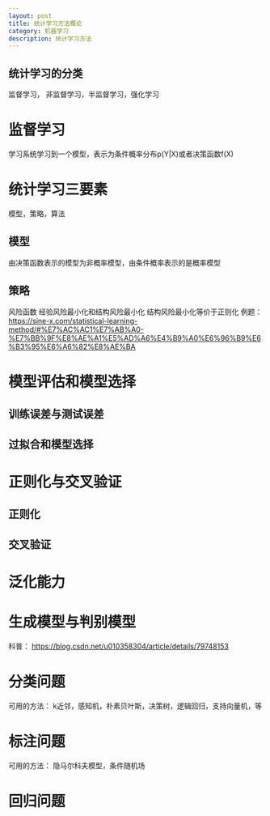 ```yaml
---
layout: post
title: 统计学习方法概论
category: 机器学习
description: 统计学习方法
---
```


## 统计学习的分类
监督学习， 非监督学习，半监督学习，强化学习
# 监督学习
学习系统学习到一个模型，表示为条件概率分布p(Y|X)或者决策函数f(X)
# 统计学习三要素
模型，策略，算法
## 模型
由决策函数表示的模型为非概率模型，由条件概率表示的是概率模型
## 策略
风险函数
经验风险最小化和结构风险最小化
结构风险最小化等价于正则化
例题：
https://sine-x.com/statistical-learning-method/#%E7%AC%AC1%E7%AB%A0-%E7%BB%9F%E8%AE%A1%E5%AD%A6%E4%B9%A0%E6%96%B9%E6%B3%95%E6%A6%82%E8%AE%BA  
# 模型评估和模型选择
## 训练误差与测试误差
## 过拟合和模型选择
# 正则化与交叉验证
## 正则化
## 交叉验证
# 泛化能力
# 生成模型与判别模型
科普： https://blog.csdn.net/u010358304/article/details/79748153 

# 分类问题
可用的方法：
k近邻，感知机，朴素贝叶斯，决策树，逻辑回归，支持向量机，等
# 标注问题
可用的方法：
隐马尔科夫模型，条件随机场
# 回归问题

